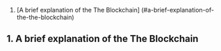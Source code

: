 


1. [A brief explanation of the The Blockchain] (#a-brief-explanation-of-the-the-blockchain)
## 1. A brief explanation of the The Blockchain
